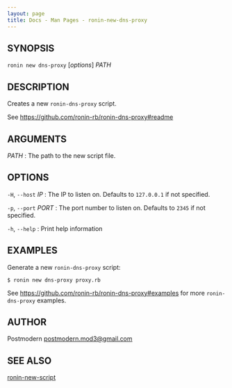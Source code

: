 ```yaml
---
layout: page
title: Docs - Man Pages - ronin-new-dns-proxy
---
```


## SYNOPSIS

`ronin new dns-proxy` [*options*] *PATH*

## DESCRIPTION

Creates a new `ronin-dns-proxy` script.

See https://github.com/ronin-rb/ronin-dns-proxy#readme

## ARGUMENTS

*PATH*
: The path to the new script file.

## OPTIONS

`-H`, `--host` *IP*
: The IP to listen on. Defaults to `127.0.0.1` if not specified.

`-p`, `--port` *PORT*
: The port number to listen on. Defaults to `2345` if not specified.

`-h`, `--help`
: Print help information

## EXAMPLES

Generate a new `ronin-dns-proxy` script:

    $ ronin new dns-proxy proxy.rb

See https://github.com/ronin-rb/ronin-dns-proxy#examples for more
`ronin-dns-proxy` examples.

## AUTHOR

Postmodern <postmodern.mod3@gmail.com>

## SEE ALSO

[ronin-new-script](ronin-new-script.1.html)

